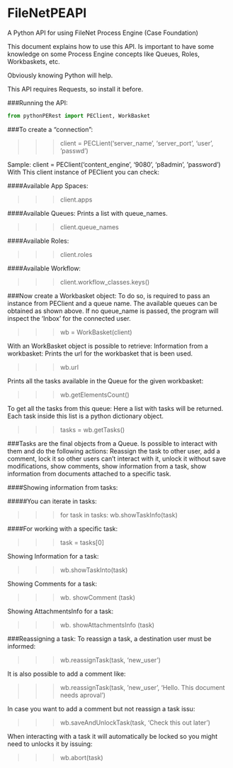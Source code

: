 # FileNetPEAPI
A Python API for using FileNet Process Engine (Case Foundation)

This document explains how to use this API.
Is important to have some knowledge on some Process Engine concepts like Queues, Roles, Workbaskets, etc.

Obviously knowing Python will help.

This API requires Requests, so install it before.

###Running the API:
```python
from pythonPERest import PEClient, WorkBasket
```
###To create a “connection”:
>>> client = PECLient(‘server_name’, ‘server_port’, ‘user’, ’passwd’)

Sample:
client = PEClient(‘content_engine’, ‘9080’, ‘p8admin’, ’password’)
With This client instance of PEClient  you can check:

####Available App Spaces:
>>> client.apps

####Available Queues:
Prints a list with queue_names.
>>> client.queue_names

####Available Roles:
>>> client.roles

####Available Workflow:
>>> client.workflow_classes.keys()

###Now create a Workbasket object:
To do so, is required to pass an instance from PEClient and a queue name.
The available queues can be obtained as shown above.
If no queue_name is passed, the program will inspect the ‘Inbox’ for the connected user.
>>> wb = WorkBasket(client)

With an WorkBasket object is possible to retrieve:
Information from a workbasket:
Prints the url for the workbasket that is been used.
>>> wb.url

Prints all the tasks available in the Queue for the given workbasket:
>>> wb.getElementsCount()

To get all the tasks from this queue:
Here a list with tasks will be returned.
Each task inside this list is a python dictionary object.
>>> tasks = wb.getTasks()

###Tasks are the final objects from a Queue. Is possible to interact with them and do the following actions:
Reassign the task to other user, add a comment, lock it so other users can’t interact with it, unlock it without save modifications, show comments, show information from a task, show information from documents attached to a specific task.

####Showing information from tasks:

#####You can iterate in tasks:
>>> for task in tasks:
      wb.showTaskInfo(task)
      
####For working with a specific task:
>>> task = tasks[0]

Showing Information for a task:
>>> wb.showTaskInto(task)

Showing Comments for a task:
>>> wb. showComment (task)

Showing AttachmentsInfo for a task:
>>> wb. showAttachmentsInfo (task)

###Reassigning a task:
To reassign a task, a destination user must be informed:
>>> wb.reassignTask(task, ‘new_user’)

It is also possible to add a comment like:
>>> wb.reassignTask(task, ’new_user’, ‘Hello. This document needs aproval’)

In case you want to add a comment but not reassign a task issu:
>>> wb.saveAndUnlockTask(task, ‘Check this out later’)

When interacting with a task it will automatically be locked so you might need to unlocks it by issuing:
>>> wb.abort(task)

